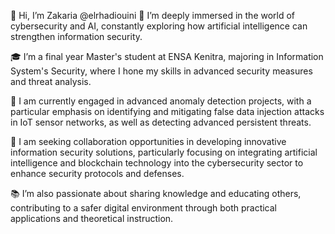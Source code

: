 👋 Hi, I’m Zakaria @elrhadiouini
👀 I’m deeply immersed in the world of cybersecurity and AI, constantly exploring how artificial intelligence can strengthen information security.

🎓 I’m a final year Master's student at ENSA Kenitra, majoring in Information System's Security, where I hone my skills in advanced security measures and threat analysis.

🤖 I am currently engaged in advanced anomaly detection projects, with a particular emphasis on identifying and mitigating false data injection attacks in IoT sensor networks, as well as detecting advanced persistent threats.

💞️ I am seeking collaboration opportunities in developing innovative information security solutions, particularly focusing on integrating artificial intelligence and blockchain technology into the cybersecurity sector to enhance security protocols and defenses.

📚 I’m also passionate about sharing knowledge and educating others, contributing to a safer digital environment through both practical applications and theoretical instruction.

<!---
elrhadiouini/elrhadiouini is a ✨ special ✨ repository because its `README.md` (this file) appears on your GitHub profile.
You can click the Preview link to take a look at your changes.
--->
